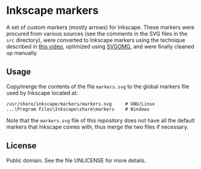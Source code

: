 # Inkscape markers

A set of custom markers (mostly arrows) for Inkscape.  These markers
were procured from various sources (see the comments in the SVG files in
the `src` directory), were converted to Inkscape markers using the
technique described in [this video][2], optimized using [SVGOMG][1],
and were finally cleaned up manually.

## Usage

Copy/merge the contents of the file `markers.svg` to the global markers
file used by Inkscape located at:

    /usr/share/inkscape/markers/markers.svg     # GNU/Linux
    ...\Program Files\Inkscape\share\markers    # Windows

Note that the `markers.svg` file of this repository does not have all
the default markers that Inkscape comes with, thus merge the two files
if necessary.

## License

Public domain.  See the file UNLICENSE for more details.

[1]: https://jakearchibald.github.io/svgomg/
[2]: https://www.youtube.com/watch?v=MgT-0q0wjLo
